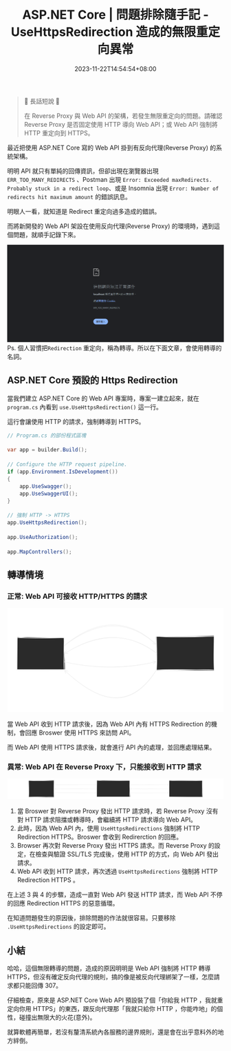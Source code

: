 ﻿---
title: ASP.NET Core | 問題排除隨手記 - UseHttpsRedirection 造成的無限重定向異常
description: 排除 ASP.NET Core 無限重定向的問題。由於系統架構規劃 Web API 只能由反向代理 (Reverse Proxy) ，使用 HTTP(80) 訪問 Web API 所在主機，但又在 ASP.NET Core 開發的 Web API 中，調用 UseHttpsRedirection Middleware，回應狀態碼 307。最終造成 redirection 重定向次數過多的情形。
date: 2023-11-22T14:54:54+08:00
lastmod: 2023-11-27T23:32:55+08:00
tags:
  - ASP.NET Core
categories:
  - 開發雜談
  - 軟體開發
keywords:
  - ASP.NET Core
  - UseHttpsRedirection
  - "307"
  - ERR_TOO_MANY_REDIRECTS
  - 重定向
slug: use-https-redirection-cause-infinite-redirection
---

> 🔖 長話短說 🔖
> 
> 在 Reverse Proxy 與 Web API 的架構，若發生無限重定向的問題。請確認 Reverse Proxy 是否固定使用 HTTP 導向 Web API；或 Web API 強制將 HTTP 重定向到 HTTPS。

最近把使用 ASP.NET Core 寫的 Web API 掛到有反向代理(Reverse Proxy) 的系統架構。

明明 API 就只有單純的回傳資訊，但卻出現在瀏覽器出現 `ERR_TOO_MANY_REDIRECTS` 、Postman 出現 `Error: Exceeded maxRedirects. Probably stuck in a redirect loop`、或是 Insomnia 出現 `Error: Number of redirects hit maximum amount` 的錯誤訊息。

明眼人一看，就知道是 Redirect 重定向過多造成的錯誤。

而將新開發的 Web API 架設在使用反向代理(Reverse Proxy) 的環境時，遇到這個問題，就順手記錄下來。

<!--more-->

![Broswer 錯誤畫面](./images/broswer-display-ERR_TOO_MANY_REDIRECTS.png)
Ps. 個人習慣把`Redirection` 重定向，稱為轉導。所以在下面文章，會使用轉導的名詞。

## ASP.NET Core 預設的 Https Redirection

當我們建立 ASP.NET Core 的 Web API 專案時，專案一建立起來，就在 `program.cs` 內看到 `use.UseHttpsRedirection()` 這一行。

這行會讓使用 HTTP 的請求，強制轉導到 HTTPS。

```c#
// Program.cs 的部份程式區塊

var app = builder.Build();

// Configure the HTTP request pipeline.
if (app.Environment.IsDevelopment())
{
    app.UseSwagger();
    app.UseSwaggerUI();
}

// 強制 HTTP -> HTTPS
app.UseHttpsRedirection();

app.UseAuthorization();

app.MapControllers();
```

## 轉導情境

### 正常: Web API 可接收 HTTP/HTTPS 的請求

![Web API 正常由 HTTP 轉導到 HTTPS](./images/webapi-redirection-https.svg)

當 Web API 收到 HTTP 請求後，因為 Web API 內有 HTTPS Redirection 的機制，會回應 Broswer 使用 HTTPS 來訪問 API。

而 Web API 使用 HTTPS 請求後，就會進行 API 內的處理，並回應處理結果。

### 異常: Web API 在 Reverse Proxy 下，只能接收到 HTTP 請求

![Reverse Proxy 使用 HTTP 將請求導向 Web API ](./images/https-redirection-in-reverse-proxy-fail.svg)

1. 當 Broswer 對 Reverse Proxy 發出 HTTP 請求時，若 Reverse Proxy 沒有對 HTTP 請求阻擋或轉導時，會繼續將 HTTP 請求導向 Web API。
2. 此時，因為 Web API 內，使用 `UseHttpsRedirections` 強制將 HTTP Redirection HTTPS。Broswer 會收到 Redirerction 的回應。
3. Browser 再次對 Reverse Proxy 發出 HTTPS 請求。而 Reverse Proxy 的設定，在檢查與驗證 SSL/TLS 完成後，使用 HTTP 的方式，向 Web API 發出請求。
4. Web API 收到 HTTP 請求，再次透過 `UseHttpsRedirections` 強制將 HTTP Redirection HTTPS 。

在上述 3 與 4 的步驟，造成一直對 Web API 發送 HTTP 請求，而 Web API 不停的回應 Redirection HTTPS 的惡意循環。

在知道問題發生的原因後，排除問題的作法就很容易。只要移除 `.UseHttpsRedirections` 的設定即可。

## 小結

哈哈，這個無限轉導的問題，造成的原因明明是 Web API 強制將 HTTP 轉導 HTTPS，但沒有確定反向代理的規則，搞的像是被反向代理綁架了一樣，怎麼請求都只能回傳 307。

仔細檢查，原來是 ASP.NET Core Web API 預設裝了個「你給我 HTTP ，我就重定向你用 HTTPS」的東西，跟反向代理那「我就只給你 HTTP ，你能咋地」的個性，碰撞出無限大的火花(意外)。

就算軟體再簡單，若沒有釐清系統內各服務的邊界規則，還是會在出乎意料外的地方絆倒。
